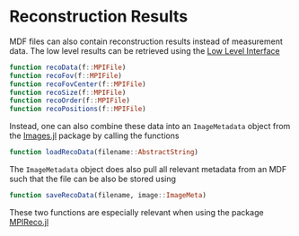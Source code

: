 # Reconstruction Results

MDF files can also contain reconstruction results instead of measurement data.
The low level results can be retrieved using the [Low Level Interface](@ref)
```julia
function recoData(f::MPIFile)
function recoFov(f::MPIFile)
function recoFovCenter(f::MPIFile)
function recoSize(f::MPIFile)
function recoOrder(f::MPIFile)
function recoPositions(f::MPIFile)
```
Instead, one can also combine these data into an `ImageMetadata` object from the
[Images.jl](https://github.com/JuliaImages/Images.jl) package by calling the
functions
```julia
function loadRecoData(filename::AbstractString)
```
The `ImageMetadata` object does also pull all relevant metadata from an MDF
such that the file can be also be stored using
```julia
function saveRecoData(filename, image::ImageMeta)
```
These two functions are especially relevant when using the package  
[MPIReco.jl](https://github.com/MagneticParticleImaging/MPIReco.jl)

